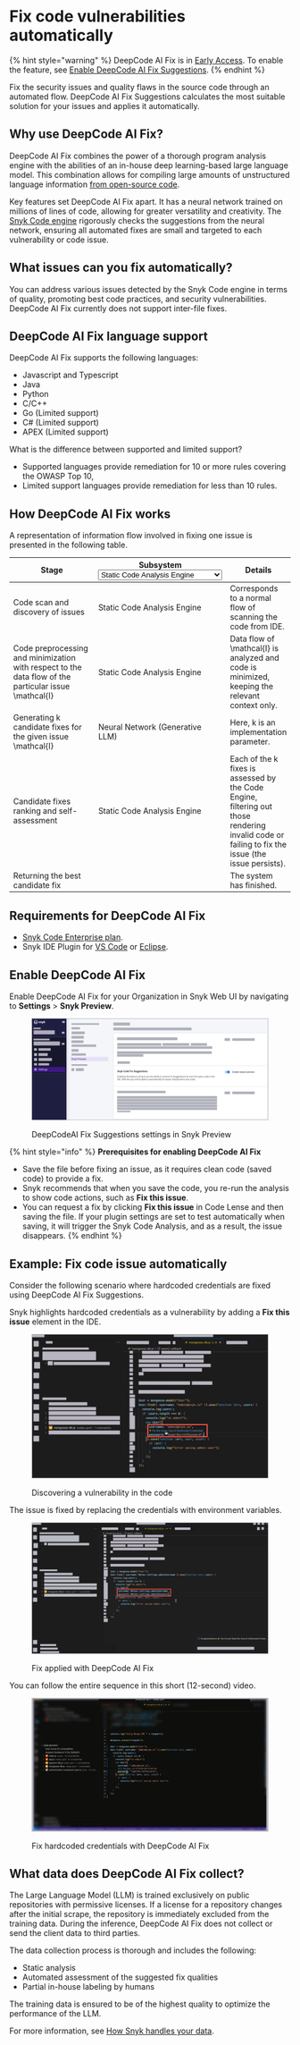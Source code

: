 # Fix code vulnerabilities automatically

{% hint style="warning" %}
DeepCode AI Fix is in [Early Access](../../../getting-started/snyk-release-process.md). To enable the feature, see [Enable DeepCode AI Fix Suggestions](fix-code-issues-automatically-with-deepcode-ai-fix-suggestions.md#enable-deepcode-ai-fix-suggestions).
{% endhint %}

Fix the security issues and quality flaws in the source code through an automated flow. DeepCode AI Fix Suggestions calculates the most suitable solution for your issues and applies it automatically.

## Why use DeepCode AI Fix?

DeepCode AI Fix combines the power of a thorough program analysis engine with the abilities of an in-house deep learning-based large language model. This combination allows for compiling large amounts of unstructured language information [from open-source code](fix-code-issues-automatically-with-deepcode-ai-fix-suggestions.md#what-data-does-deepcode-ai-fix-suggestions-collect).

Key features set DeepCode AI Fix apart. It has a neural network trained on millions of lines of code, allowing for greater versatility and creativity. The [Snyk Code engine](../snyk-code-key-features/snyk-code-local-engine.md) rigorously checks the suggestions from the neural network, ensuring all automated fixes are small and targeted to each vulnerability or code issue.

## What issues can you fix automatically?

You can address various issues detected by the Snyk Code engine in terms of quality, promoting best code practices, and security vulnerabilities. DeepCode AI Fix currently does not support inter-file fixes.&#x20;

## DeepCode AI Fix language support

DeepCode AI Fix supports the following languages:

* Javascript and Typescript
* Java
* Python
* C/C++
* Go (Limited support)
* C# (Limited support)
* APEX (Limited support)

What is the difference between supported and limited support?&#x20;

* Supported languages provide remediation for 10 or more rules covering the OWASP Top 10,&#x20;
* Limited support languages provide remediation for less than 10 rules.

## How DeepCode AI Fix works

A representation of information flow involved in fixing one issue is presented in the following table.

<table><thead><tr><th width="211">Stage</th><th>Subsystem<select><option value="144c7d0e56c649fdaffeeef234193541" label="Static Code Analysis Engine" color="blue"></option><option value="453931e7eaf94118b3ea6ec945dfce7f" label="Neural Network (Generative LLM)" color="blue"></option></select></th><th>Details</th></tr></thead><tbody><tr><td>Code scan and   discovery of issues</td><td><span data-option="144c7d0e56c649fdaffeeef234193541">Static Code Analysis Engine</span></td><td>Corresponds to a normal flow of scanning the code from IDE.</td></tr><tr><td>Code preprocessing and minimization with respect to the data flow of the particular issue <span class="math">\mathcal{I}</span></td><td><span data-option="144c7d0e56c649fdaffeeef234193541">Static Code Analysis Engine</span></td><td>Data flow of <span class="math">\mathcal{I}</span> is analyzed and code is minimized, keeping the relevant context only.</td></tr><tr><td>Generating <span class="math">k</span> candidate fixes for the given issue <span class="math">\mathcal{I}</span></td><td><span data-option="453931e7eaf94118b3ea6ec945dfce7f">Neural Network (Generative LLM)</span></td><td>Here, <span class="math">k</span> is an implementation parameter.</td></tr><tr><td>Candidate fixes ranking and self-assessment</td><td><span data-option="144c7d0e56c649fdaffeeef234193541">Static Code Analysis Engine</span></td><td>Each of the <span class="math"> k</span> fixes is assessed by the Code Engine, filtering out those rendering invalid code or failing to fix the issue (the issue persists).</td></tr><tr><td>Returning the best candidate fix </td><td></td><td>The system has finished.</td></tr></tbody></table>

## Requirements for DeepCode AI Fix

* [Snyk Code Enterprise plan](../../../more-info/snyk-plans-and-pricing.md).
* Snyk IDE Plugin for  [VS Code](https://marketplace.visualstudio.com/items?itemName=snyk-security.snyk-vulnerability-scanner-preview) or [Eclipse](https://marketplace.eclipse.org/content/snyk-security-code%E2%80%8B-open-source%E2%80%8B-iac-configurations).

## Enable DeepCode AI Fix

Enable DeepCode AI Fix  for your Organization in Snyk Web UI by navigating to **Settings** > **Snyk Preview**.

<figure><img src="../../../.gitbook/assets/enable_fix_suggestions_snyk_preview.png" alt="DeepCodeAI Fix Suggestions settings in Snyk Preview"><figcaption><p>DeepCodeAI Fix Suggestions settings in Snyk Preview</p></figcaption></figure>

{% hint style="info" %}
**Prerequisites for enabling DeepCode AI Fix**

* Save the file before fixing an issue, as it requires clean code (saved code) to provide a fix.
* Snyk recommends that when you save the code, you re-run the analysis to show code actions, such as **Fix this issue**.
* You can request a fix by clicking **Fix this issue** in Code Lense and then saving the file. If your plugin settings are set to test automatically when saving, it will trigger the Snyk Code Analysis, and as a result, the issue disappears.
{% endhint %}

## Example: Fix code issue automatically

Consider the following scenario where hardcoded credentials are fixed using DeepCode AI Fix Suggestions.

Snyk highlights hardcoded credentials as a vulnerability by adding a **Fix this issue** element in the IDE.

<figure><img src="../../../.gitbook/assets/fix_suggestions_discovery (1).png" alt="Discovering a vulnerability in the code"><figcaption><p>Discovering a vulnerability in the code</p></figcaption></figure>

The issue is fixed by replacing the credentials with environment variables.

<figure><img src="../../../.gitbook/assets/fix_suggestions_fix_applied (1).png" alt="Fix applied with DeepCode AI Fix "><figcaption><p>Fix applied with DeepCode AI Fix </p></figcaption></figure>

You can follow the entire sequence in this short (12-second) video.

<figure><img src="../../../.gitbook/assets/fix_hardcoded_secret.gif" alt="Fix hardcoded credentials with DeepCode AI Fix"><figcaption><p>Fix hardcoded credentials with DeepCode AI Fix</p></figcaption></figure>

## What data does DeepCode AI Fix collect?

The Large Language Model (LLM) is trained exclusively on public repositories with permissive licenses. If a license for a repository changes after the initial scrape, the repository is immediately excluded from the training data. During the inference, DeepCode AI Fix does not collect or send the client data to third parties.

The data collection process is thorough and includes the following:

* Static analysis
* Automated assessment of the suggested fix qualities
* Partial in-house labeling by humans

The training data is ensured to be of the highest quality to optimize the performance of the LLM.

For more information, see [How Snyk handles your data](../../../more-info/how-snyk-handles-your-data.md).
